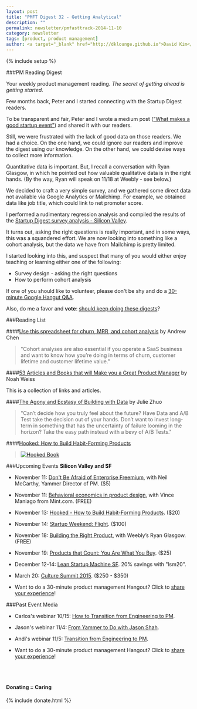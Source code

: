 ```yaml
---
layout: post
title: "PMFT Digest 32 - Getting Analytical"
description: ""
permalink: newsletter/pmfasttrack-2014-11-10
category: newsletter
tags: [product, product management]
author: <a target="_blank" href="http://dklounge.github.io">David Kim</a>
---
```

{% include setup %}

###PM Reading Digest

Your weekly product management reading. _The secret of getting ahead is getting started_.

Few months back, Peter and I started connecting with the Startup Digest readers.

To be transparent and fair, Peter and I wrote a medium post (<a target="_blank" href="https://medium.com/@petershin45/what-makes-a-good-startup-event-9a0b29e711bb">"What makes a good startup event"</a>) and shared it with our readers.

Still, we were frustrated with the lack of good data on those readers.  We had a choice.  On the one hand, we could ignore our readers and improve the digest using our knowledge.  On the other hand, we could devise ways to collect more information.

Quantitative data is important.  But, I recall a conversation with Ryan Glasgow, in which he pointed out how valuable qualitative data is in the right hands.  (By the way, Ryan will speak on 11/18 at Weebly - see below.)

We decided to craft a very simple survey, and we gathered some direct data not available via Google Analytics or Mailchimp.  For example, we obtained data like job title, which could link to net promoter score.

I performed a rudimentary regression analysis and compiled the results of the <a target="_blank" href="http://www.slideshare.net/kimdkim/2014-sd-sf-july-survey-analysis">Startup Digest survey analysis - Silicon Valley</a>.

It turns out, asking the right questions is really important, and in some ways, this was a squandered effort.  We are now looking into something like a cohort analysis, but the data we have from Mailchimp is pretty limited.

I started looking into this, and suspect that many of you would either enjoy teaching or learning either one of the following:

* Survey design - asking the right questions
* How to perform cohort analysis

If one of you should like to volunteer, please don't be shy and do a <a target="_blank" href="https://pmfasttrack.wufoo.com/forms/teaching-via-hangout/">30-minute Google Hangut Q&A</a>.

Also, do me a favor and __vote__: <a target="_blank" href="https://pmfasttrack.wufoo.com/build/how-do-you-feel/">should keep doing these digests</a>?

###Reading List

####<a target="_blank" href="http://andrewchen.co/the-easiest-spreadsheet-for-churn-mrr-and-cohort-analysis-guest-post/">Use this spreadsheet for churn, MRR, and cohort analysis</a> by Andrew Chen

>"Cohort analyses are also essential if you operate a SaaS business and want to know how you’re doing in terms of churn, customer lifetime and customer lifetime value."
>

####<a target="_blank" href="https://medium.com/@noah_weiss/50-articles-and-books-that-will-make-you-a-great-product-manager-aad5babee2f7">53 Articles and Books that will Make you a Great Product Manager</a> by Noah Weiss

This is a collection of links and articles.

####<a target="_blank" href="https://medium.com/the-year-of-the-looking-glass/the-agony-and-ecstasy-of-building-with-data-56215764d67c">The Agony and Ecstasy of Building with Data</a> by Julie Zhuo

>"Can’t decide how you truly feel about the future? Have Data and A/B Test take the decision out of your hands. Don’t want to invest long-term in something that has the uncertainty of failure looming in the horizon? Take the easy path instead with a bevy of A/B Tests."
>

####<a target="_blank" href="http://www.amazon.com/gp/product/B00HJ4A43S/ref=as_li_ss_il?ie=UTF8&camp=1789&creative=390957&creativeASIN=B00HJ4A43S&linkCode=as2&tag=pmft-20">Hooked: How to Build Habit-Forming Products</a>

>[![Hooked Book]({{site.url}}/assets/images/books/2014-11-10_Hooked.jpg "Hooked")](http://www.amazon.com/gp/product/B00HJ4A43S/ref=as_li_ss_il?ie=UTF8&camp=1789&creative=390957&creativeASIN=B00HJ4A43S&linkCode=as2&tag=pmft-20)
>

###Upcoming Events
__Silicon Valley and SF__

* November 11: <a target="_blank" href="http://www.eventbrite.com/e/dont-fear-the-freemium-tickets-13339503815">Don't Be Afraid of Enterprise Freemium</a>, with Neil McCarthy, Yammer Director of PM. ($5)

* November 11: <a target="_blank" href="https://www.eventbrite.com/e/the-way-you-do-the-things-you-do-behavioral-economics-in-product-design-tickets-14132798581">Behavioral economics in product design</a>, with Vince Maniago from Mint.com. (FREE)

* November 13: <a target="_blank" href="https://www.eventbrite.com/e/designers-geeks-hooked-how-to-build-habit-forming-products-tickets-13840528393?aff=productmanagementfasttrack">Hooked - How to Build Habit-Forming Products</a>. ($20)

* November 14: <a target="_blank" href="http://bit.ly/SWFLIGHT">Startup Weekend: Flight</a>. ($100)

* November 18: <a target="_blank" href="http://www.meetup.com/ProductManagementFastTrack/events/215127552/">Building the Right Product</a>, with Weebly’s Ryan Glasgow. (FREE)

* November 19: <a target='_blank' href="http://www.eventbrite.com/e/you-are-what-you-buy-tickets-13878752723">Products that Count: You Are What You Buy</a>. ($25)

* December 12-14: <a target="_blank" href='http://bit.ly/1bW1HFd'>Lean Startup Machine SF</a>. 20% savings with "lsm20".

* March 20: <a target="_blank" href="http://culturesummit2015.eventbrite.com/?aff=pmft">Culture Summit 2015</a>. ($250 - $350)

* Want to do a 30-minute product management Hangout?  Click to <a target="_blank" href="https://pmfasttrack.wufoo.com/forms/teaching-via-hangout/">share your experience</a>!

###Past Event Media

* Carlos's webinar 10/15: <a target="_blank" href="http://youtu.be/f1ghJC_JWO0?t=14m01s">How to Transition from Engineering to PM</a>.

* Jason's webinar 11/4: <a target='_blank' href="http://youtu.be/qzKymM4IaIU?t=5m1s">From Yammer to Do with Jason Shah</a>.

* Andi's webinar 11/5: <a target="_blank" href="http://youtu.be/kmv2UnvsCmY?t=6m20s">Transition from Engineering to PM</a>.

* Want to do a 30-minute product management Hangout?  Click to <a target="_blank" href="https://pmfasttrack.wufoo.com/forms/teaching-via-hangout/">share your experience</a>!

<br />

<div class="well">
     <br />
      <h4>Donating = Caring</h4>
      {% include donate.html %}
</div>
